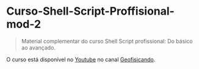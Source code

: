 # Curso-Shell-Script-Proffisional-mod-2

> Material complementar do curso Shell Script profissional: Do básico ao avançado.

O curso está disponível no [Youtube](https://www.youtube.com/watch?v=LGCHWZ-9aP0&list=PLLCFxfe9wkl-jXrzZsL7rGLVxwyr8KyLF&index=2&t=2s) no canal [Geofisicando](https://www.youtube.com/channel/UCi5XD5PCQtPrIRD0H_GJvag?view_as=subscriber).
